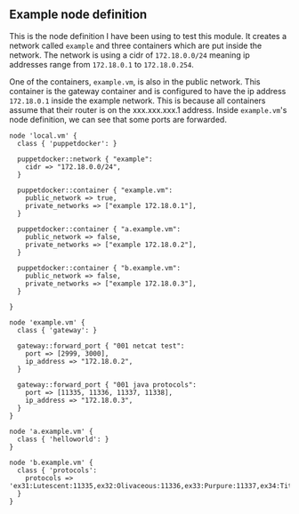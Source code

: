 ## Example node definition
This is the node definition I have been using to test this module. It creates a network called `example` and three containers which are put inside the network. The network is using a cidr of `172.18.0.0/24` meaning ip addresses range from `172.18.0.1` to `172.18.0.254`.

One of the containers, `example.vm`, is also in the public network. This container is the gateway container and is configured to have the ip address `172.18.0.1` inside the example network. This is because all containers assume that their router is on the xxx.xxx.xxx.1 address. Inside `example.vm`'s node definition, we can see that some ports are forwarded.

```puppet
node 'local.vm' {
  class { 'puppetdocker': }

  puppetdocker::network { "example":
    cidr => "172.18.0.0/24",
  }

  puppetdocker::container { "example.vm":
    public_network => true,
    private_networks => ["example 172.18.0.1"],
  }

  puppetdocker::container { "a.example.vm":
    public_network => false,
    private_networks => ["example 172.18.0.2"],
  }

  puppetdocker::container { "b.example.vm":
    public_network => false,
    private_networks => ["example 172.18.0.3"],
  }

}

node 'example.vm' {
  class { 'gateway': }

  gateway::forward_port { "001 netcat test":
    port => [2999, 3000],
    ip_address => "172.18.0.2",
  }

  gateway::forward_port { "001 java protocols":
    port => [11335, 11336, 11337, 11338],
    ip_address => "172.18.0.3",
  }
}

node 'a.example.vm' {
  class { 'helloworld': }
}

node 'b.example.vm' {
  class { 'protocols':
    protocols => 'ex31:Lutescent:11335,ex32:Olivaceous:11336,ex33:Purpure:11337,ex34:Titian:11338',
  }
}
```
